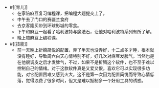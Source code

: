 - #[[育儿]]
    - 在家陪麻豆复习编程课，把编程大题提交上了。
    - 中午去了门口的赛疆兰食府
    - 去京客隆买带到环球影城的零食。
    - 下午和麻豆一起看了哈利波特与魔法石，让他对哈利波特系列有所了解。
    - 晚上陪麻豆上编程课。
- #[[技能]]
    - 前一天晚上折腾简悦的配置，弄了半天也没弄好，十二点多才睡，根本就没有睡好，导致周六白天心情特别不好，好几次对麻豆发脾气。当然也是在他很调皮之后才发脾气，不过，如果不是折腾这个软件，也不至于难以控制自己的情绪。对于这款软件真是又爱又恨。喜欢它可以实现很多功能，对它配置困难又感到火大。这不是第一次因为配置简悦而导致心情低落，觉得浪费了很多时间，但又是难以抵制多一个好用工具的诱惑。
